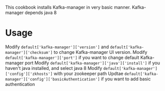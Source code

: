 This cookbook installs Kafka-manager in very basic manner.
Kafka-manager depends java 8

# Usage

Modify `default['kafka-manager']['version']` and `default['kafka-manager']['checksum']` to change Kafka-manager UI version.
Modify `default['kafka-manager']['port']` if you want to change default Kafka-manager port
Modify `default['kafka-manager']['java']['install']` if you haven't java installed, and select java 8
Modify `default['kafka-manager']['config']['zkhosts']` with your zookeeper path
Updtae `default['kafka-manager']['config']['basicAuthentication']` if you want to add basic authentication
